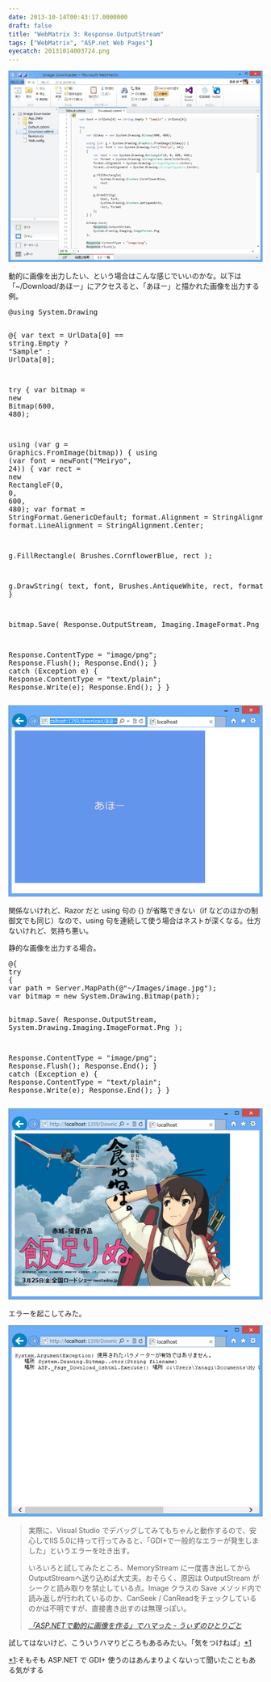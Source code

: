 ```yaml
---
date: 2013-10-14T00:43:17.0000000
draft: false
title: "WebMatrix 3: Response.OutputStream"
tags: ["WebMatrix", "ASP.net Web Pages"]
eyecatch: 20131014003724.png
---
```

<p><span itemscope itemtype="http://schema.org/Photograph"><img src="20131014003724.png" alt="f:id:daruyanagi:20131014003724p:plain" title="f:id:daruyanagi:20131014003724p:plain" class="hatena-fotolife" itemprop="image"></span></p><p>動的に画像を出力したい、という場合はこんな感じでいいのかな。以下は「~/Download/あほー」にアクセスると、「あほー」と描かれた画像を出力する例。</p>
<pre class="code lang-cs" data-lang="cs" data-unlink>@<span class="synStatement">using</span> System.Drawing

@{
var text = UrlData[<span class="synConstant">0</span>] == <span class="synType">string</span>.Empty ? <span class="synConstant">&quot;Sample&quot;</span> : UrlData[<span class="synConstant">0</span>];

<span class="synStatement">try</span>
{
var bitmap = <span class="synStatement">new</span> Bitmap(<span class="synConstant">600</span>, <span class="synConstant">480</span>);

<span class="synStatement">using</span> (var g = Graphics.FromImage(bitmap)) {
<span class="synStatement">using</span> (var font = newFont(<span class="synConstant">&quot;Meiryo&quot;</span>, <span class="synConstant">24</span>))
{
var rect = <span class="synStatement">new</span> RectangleF(<span class="synConstant">0</span>, <span class="synConstant">0</span>, <span class="synConstant">600</span>, <span class="synConstant">480</span>);
var format = StringFormat.GenericDefault;
format.Alignment = StringAlignment.Center;
format.LineAlignment = StringAlignment.Center;

g.FillRectangle(
Brushes.CornflowerBlue,
rect
);

g.DrawString(
text, font,
Brushes.AntiqueWhite,
rect, format
);
} }

bitmap.Save(
Response.OutputStream,
Imaging.ImageFormat.Png
);

Response.ContentType = <span class="synConstant">&quot;image/png&quot;</span>;
Response.Flush();
Response.End();
}
<span class="synStatement">catch</span> (Exception e)
{
Response.ContentType = <span class="synConstant">&quot;text/plain&quot;</span>;
Response.Write(e);
Response.End();
}
}
</pre><p><span itemscope itemtype="http://schema.org/Photograph"><img src="20131014003819.png" alt="f:id:daruyanagi:20131014003819p:plain" title="f:id:daruyanagi:20131014003819p:plain" class="hatena-fotolife" itemprop="image"></span></p><p>関係ないけれど、Razor だと using 句の {} が省略できない（if などのほかの制御文でも同じ）なので、using 句を連続して使う場合はネストが深くなる。仕方ないけれど、気持ち悪い。</p>
<p>静的な画像を出力する場合。</p>
<pre class="code lang-cs" data-lang="cs" data-unlink>@{
<span class="synStatement">try</span>
{
var path = Server.MapPath(<span class="synSpecial">@</span><span class="synConstant">&quot;~/Images/image.jpg&quot;</span>);
var bitmap = <span class="synStatement">new</span> System.Drawing.Bitmap(path);

bitmap.Save(
Response.OutputStream,
System.Drawing.Imaging.ImageFormat.Png
);

Response.ContentType = <span class="synConstant">&quot;image/png&quot;</span>;
Response.Flush();
Response.End();
}
<span class="synStatement">catch</span> (Exception e)
{
Response.ContentType = <span class="synConstant">&quot;text/plain&quot;</span>;
Response.Write(e);
Response.End();
}
}
</pre><p><span itemscope itemtype="http://schema.org/Photograph"><img src="20131014003954.png" alt="f:id:daruyanagi:20131014003954p:plain" title="f:id:daruyanagi:20131014003954p:plain" class="hatena-fotolife" itemprop="image"></span></p><p>エラーを起こしてみた。</p><p><span itemscope itemtype="http://schema.org/Photograph"><img src="20131014004024.png" alt="f:id:daruyanagi:20131014004024p:plain" title="f:id:daruyanagi:20131014004024p:plain" class="hatena-fotolife" itemprop="image"></span></p>

<blockquote cite="http://wiz.came.ac/blog/2010/02/aspnet.html">
<p>実際に、Visual Studio でデバッグしてみてもちゃんと動作するので、安心してIIS 5.0に持って行ってみると、「GDI+で一般的なエラーが発生しました」というエラーを吐き出す。</p><p>いろいろと試してみたところ、MemoryStream に一度書き出してからOutputStreamへ送り込めば大丈夫。おそらく、原因は OutputStream がシークと読み取りを禁止している点。Image クラスの Save メソッド内で読み返しが行われているのか、CanSeek / CanReadをチェックしているのかは不明ですが、直接書き出すのは無理っぽい。</p>

<cite><a href="http://wiz.came.ac/blog/2010/02/aspnet.html">&#x300C;ASP.NET&#x3067;&#x52D5;&#x7684;&#x306B;&#x753B;&#x50CF;&#x3092;&#x4F5C;&#x308B;&#x300D;&#x3067;&#x30CF;&#x30DE;&#x3063;&#x305F; - &#x3046;&#x3043;&#x305A;&#x306E;&#x3072;&#x3068;&#x308A;&#x3054;&#x3068;</a></cite>
</blockquote>
<p>試してはないけど、こういうハマりどころもあるみたい。「気をつけねば」<a href="#f1" name="fn1" title="そもそも ASP.NET で GDI+ 使うのはあんまりよくないって聞いたこともある気がする">*1</a></p>
<div class="footnote">
<p class="footnote"><a href="#fn1" name="f1" class="footnote-number">*1</a><span class="footnote-delimiter">:</span><span class="footnote-text">そもそも ASP.NET で GDI+ 使うのはあんまりよくないって聞いたこともある気がする</span></p>
</div>